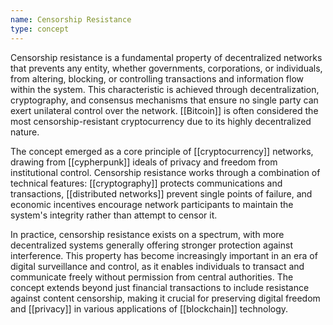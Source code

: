 ```yaml
---
name: Censorship Resistance
type: concept
---
```


Censorship resistance is a fundamental property of decentralized networks that prevents any entity, whether governments, corporations, or individuals, from altering, blocking, or controlling transactions and information flow within the system. This characteristic is achieved through decentralization, cryptography, and consensus mechanisms that ensure no single party can exert unilateral control over the network. [[Bitcoin]] is often considered the most censorship-resistant cryptocurrency due to its highly decentralized nature.

The concept emerged as a core principle of [[cryptocurrency]] networks, drawing from [[cypherpunk]] ideals of privacy and freedom from institutional control. Censorship resistance works through a combination of technical features: [[cryptography]] protects communications and transactions, [[distributed networks]] prevent single points of failure, and economic incentives encourage network participants to maintain the system's integrity rather than attempt to censor it.

In practice, censorship resistance exists on a spectrum, with more decentralized systems generally offering stronger protection against interference. This property has become increasingly important in an era of digital surveillance and control, as it enables individuals to transact and communicate freely without permission from central authorities. The concept extends beyond just financial transactions to include resistance against content censorship, making it crucial for preserving digital freedom and [[privacy]] in various applications of [[blockchain]] technology.
